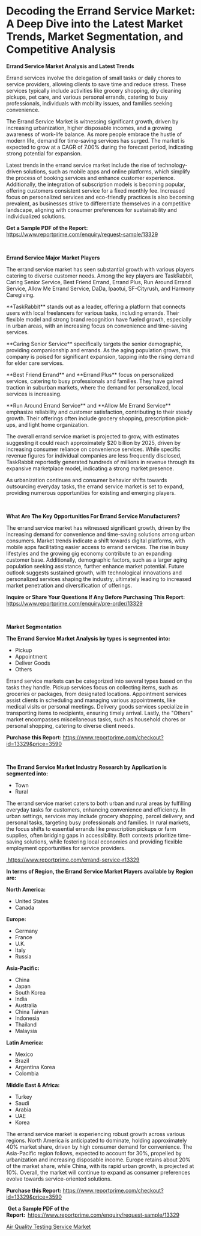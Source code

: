 <p><h1>Decoding the Errand Service Market: A Deep Dive into the Latest Market Trends, Market Segmentation, and Competitive Analysis</h1></p><p><strong>Errand Service Market Analysis and Latest Trends</strong></p>
<p><p>Errand services involve the delegation of small tasks or daily chores to service providers, allowing clients to save time and reduce stress. These services typically include activities like grocery shopping, dry cleaning pickups, pet care, and various personal errands, catering to busy professionals, individuals with mobility issues, and families seeking convenience. </p><p>The Errand Service Market is witnessing significant growth, driven by increasing urbanization, higher disposable incomes, and a growing awareness of work-life balance. As more people embrace the hustle of modern life, demand for time-saving services has surged. The market is expected to grow at a CAGR of 7.00% during the forecast period, indicating strong potential for expansion.</p><p>Latest trends in the errand service market include the rise of technology-driven solutions, such as mobile apps and online platforms, which simplify the process of booking services and enhance customer experience. Additionally, the integration of subscription models is becoming popular, offering customers consistent service for a fixed monthly fee. Increased focus on personalized services and eco-friendly practices is also becoming prevalent, as businesses strive to differentiate themselves in a competitive landscape, aligning with consumer preferences for sustainability and individualized solutions.</p></p>
<p><strong>Get a Sample PDF of the Report:&nbsp;</strong> <a href="https://www.reportprime.com/enquiry/request-sample/13329?utm_campaign=2538&utm_medium=2&utm_source=Github&utm_content=ia&utm_term=20032025&utm_id=errand-service">https://www.reportprime.com/enquiry/request-sample/13329</a></p>
<p>&nbsp;</p>
<p><strong>Errand Service Major Market Players</strong></p>
<p><p>The errand service market has seen substantial growth with various players catering to diverse customer needs. Among the key players are TaskRabbit, Caring Senior Service, Best Friend Errand, Errand Plus, Run Around Errand Service, Allow Me Errand Service, DaDa, Ipaotui, SF-Cityrush, and Harmony Caregiving. </p><p>**TaskRabbit** stands out as a leader, offering a platform that connects users with local freelancers for various tasks, including errands. Their flexible model and strong brand recognition have fueled growth, especially in urban areas, with an increasing focus on convenience and time-saving services.</p><p>**Caring Senior Service** specifically targets the senior demographic, providing companionship and errands. As the aging population grows, this company is poised for significant expansion, tapping into the rising demand for elder care services. </p><p>**Best Friend Errand** and **Errand Plus** focus on personalized services, catering to busy professionals and families. They have gained traction in suburban markets, where the demand for personalized, local services is increasing.</p><p>**Run Around Errand Service** and **Allow Me Errand Service** emphasize reliability and customer satisfaction, contributing to their steady growth. Their offerings often include grocery shopping, prescription pick-ups, and light home organization.</p><p>The overall errand service market is projected to grow, with estimates suggesting it could reach approximately $20 billion by 2025, driven by increasing consumer reliance on convenience services. While specific revenue figures for individual companies are less frequently disclosed, TaskRabbit reportedly generated hundreds of millions in revenue through its expansive marketplace model, indicating a strong market presence. </p><p>As urbanization continues and consumer behavior shifts towards outsourcing everyday tasks, the errand service market is set to expand, providing numerous opportunities for existing and emerging players.</p></p>
<p>&nbsp;</p>
<p><strong>What Are The Key Opportunities For Errand Service Manufacturers?</strong></p>
<p><p>The errand service market has witnessed significant growth, driven by the increasing demand for convenience and time-saving solutions among urban consumers. Market trends indicate a shift towards digital platforms, with mobile apps facilitating easier access to errand services. The rise in busy lifestyles and the growing gig economy contribute to an expanding customer base. Additionally, demographic factors, such as a larger aging population seeking assistance, further enhance market potential. Future outlook suggests sustained growth, with technological innovations and personalized services shaping the industry, ultimately leading to increased market penetration and diversification of offerings.</p></p>
<p><strong>Inquire or Share Your Questions If Any Before Purchasing This Report:</strong> <a href="https://www.reportprime.com/enquiry/pre-order/13329?utm_campaign=2538&utm_medium=2&utm_source=Github&utm_content=ia&utm_term=20032025&utm_id=errand-service">https://www.reportprime.com/enquiry/pre-order/13329</a></p>
<p>&nbsp;</p>
<p><strong>Market Segmentation</strong></p>
<p><strong>The Errand Service Market Analysis by types is segmented into:</strong></p>
<p><ul><li>Pickup</li><li>Appointment</li><li>Deliver Goods</li><li>Others</li></ul></p>
<p><p>Errand service markets can be categorized into several types based on the tasks they handle. Pickup services focus on collecting items, such as groceries or packages, from designated locations. Appointment services assist clients in scheduling and managing various appointments, like medical visits or personal meetings. Delivery goods services specialize in transporting items to recipients, ensuring timely arrival. Lastly, the "Others" market encompasses miscellaneous tasks, such as household chores or personal shopping, catering to diverse client needs.</p></p>
<p><strong>Purchase this Report:&nbsp;</strong><a href="https://www.reportprime.com/checkout?id=13329&price=3590&utm_campaign=2538&utm_medium=2&utm_source=Github&utm_content=ia&utm_term=20032025&utm_id=errand-service">https://www.reportprime.com/checkout?id=13329&price=3590</a></p>
<p>&nbsp;</p>
<p><strong>The Errand Service Market Industry Research by Application is segmented into:</strong></p>
<p><ul><li>Town</li><li>Rural</li></ul></p>
<p><p>The errand service market caters to both urban and rural areas by fulfilling everyday tasks for customers, enhancing convenience and efficiency. In urban settings, services may include grocery shopping, parcel delivery, and personal tasks, targeting busy professionals and families. In rural markets, the focus shifts to essential errands like prescription pickups or farm supplies, often bridging gaps in accessibility. Both contexts prioritize time-saving solutions, while fostering local economies and providing flexible employment opportunities for service providers.</p></p>
<p><a href="https://www.reportprime.com/errand-service-r13329?utm_campaign=2538&utm_medium=2&utm_source=Github&utm_content=ia&utm_term=20032025&utm_id=errand-service">&nbsp;https://www.reportprime.com/errand-service-r13329</a></p>
<p><strong>In terms of Region, the Errand Service Market Players available by Region are:</strong></p>
<p>
    <p> <strong> North America: </strong>
        <ul>
            <li>United States</li>
            <li>Canada</li>
        </ul>
        </p> 
    <p> <strong> Europe: </strong>
        <ul>
            <li>Germany</li>
            <li>France</li>
            <li>U.K.</li>
            <li>Italy</li>
            <li>Russia</li>
        </ul>
        </p> 
    <p> <strong> Asia-Pacific: </strong>
        <ul>
            <li>China</li>
            <li>Japan</li>
            <li>South Korea</li>
            <li>India</li>
            <li>Australia</li>
            <li>China Taiwan</li>
            <li>Indonesia</li>
            <li>Thailand</li>
            <li>Malaysia</li>
        </ul>
        </p> 
    <p> <strong> Latin America: </strong>
        <ul>
            <li>Mexico</li>
            <li>Brazil</li>
            <li>Argentina Korea</li>
            <li>Colombia</li>
        </ul>
        </p> 
    <p> <strong> Middle East & Africa: </strong>
        <ul>
            <li>Turkey</li>
            <li>Saudi</li>
            <li>Arabia</li>
            <li>UAE</li>
            <li>Korea</li>
        </ul>
    </p>
    </p>
<p><p>The errand service market is experiencing robust growth across various regions. North America is anticipated to dominate, holding approximately 40% market share, driven by high consumer demand for convenience. The Asia-Pacific region follows, expected to account for 30%, propelled by urbanization and increasing disposable income. Europe retains about 20% of the market share, while China, with its rapid urban growth, is projected at 10%. Overall, the market will continue to expand as consumer preferences evolve towards service-oriented solutions.</p></p>
<p><strong>Purchase this Report: </strong><a href="https://www.reportprime.com/checkout?id=13329&price=3590&utm_campaign=2538&utm_medium=2&utm_source=Github&utm_content=ia&utm_term=20032025&utm_id=errand-service">https://www.reportprime.com/checkout?id=13329&price=3590</a></p>
<p>&nbsp;<strong>Get a Sample PDF of the Report:&nbsp;&nbsp;</strong><a href="https://www.reportprime.com/enquiry/request-sample/13329?utm_campaign=2538&utm_medium=2&utm_source=Github&utm_content=ia&utm_term=20032025&utm_id=errand-service">https://www.reportprime.com/enquiry/request-sample/13329</a></p>
<p><strong></strong></p>
<p><p><a href="https://github.com/leopardmicheal7019/Market-Research-Report-List-1/blob/main/air-quality-testing-service-market.md?utm_campaign=2538&utm_medium=2&utm_source=Github&utm_content=ia&utm_term=20032025&utm_id=errand-service">Air Quality Testing Service Market</a></p></p>